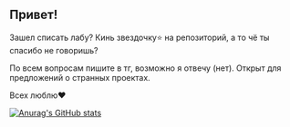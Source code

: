 ## Привет! 

Зашел списать лабу? Кинь звездочку⭐ на репозиторий, а то чё ты спасибо не говоришь? 

По всем вопросам пишите в тг, возможно я отвечу (нет). Открыт для предложений о странных проектах. 

Всех люблю❤️

[![Anurag's GitHub stats](https://github-readme-stats.vercel.app/api?username=Magikman008)](https://github.com/anuraghazra/github-readme-stats)
